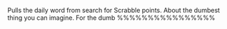 Pulls the daily word from search for Scrabble points. About the dumbest thing you can imagine. For the dumb %%%%%%%%%%%%%%%%

